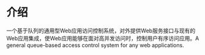 # 介绍
一个基于队列的通用型Web应用访问控制系统，对外提供Web服务接口与现有的Web应用集成，使Web应用能够在面对高并发访问时，控制用户有序访问应用。A general queue-based access control system for any web applications.
